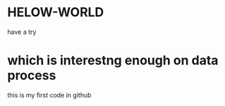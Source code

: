 # HELOW-WORLD
have a try
# which is interestng enough on data process
this is my first code in github
